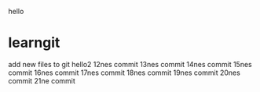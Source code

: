 hello
# learngit
add new files to git
hello2
12nes commit
13nes commit
14nes commit
15nes commit
16nes commit
17nes commit
18nes commit
19nes commit
20nes commit
21ne commit